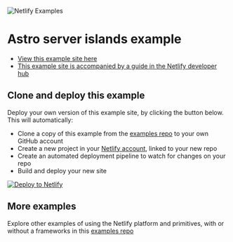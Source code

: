 <!-- TODO: UPDATE LINKS -->
[View this example site here]:https://example-SOME_EXAMPLE.netlify.app/
[This example site is accompanied by a guide in the Netlify developer hub]:https://developers.netlify.com/
[Deploy to Netlify]:https://app.netlify.com/start/deploy?repository=https://github.com/netlify/examples/&create_from_path=examples/frameworks/astro-server-islands&utm_campaign=dx-examples


![Netlify Examples](https://github.com/netlify/examples/assets/5865/4145aa2f-b915-404f-af02-deacee24f7bf)

# Astro server islands example 

- [View this example site here]
- [This example site is accompanied by a guide in the Netlify developer hub]


## Clone and deploy this example

Deploy your own version of this example site, by clicking the button below. This will automatically:

- Clone a copy of this example from the [examples repo](https://github.com/netlify/examples) to your own GitHub account
- Create a new project in your [Netlify account](https://app.netlify.com/?utm_medium=social&utm_source=github&utm_campaign=devex-ph&utm_content=devex-examples), linked to your new repo
- Create an automated deployment pipeline to watch for changes on your repo
- Build and deploy your new site

[![Deploy to Netlify](https://www.netlify.com/img/deploy/button.svg)][Deploy to Netlify]


## More examples

Explore other examples of using the Netlify platform and primitives, with or without a frameworks in this [examples repo](https://github.com/netlify/examples)

